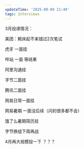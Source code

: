 ```yaml
---
updateTime: '2025-09-09 11:40'
tags: Interviews
---
```

3月投递情况：

美团：赖床起不来错过2次笔试

虎牙 一面挂

哔站 一面 等结果

阿里沟通挂

字节二面挂

腾讯二面挂

网易日常一面挂

网易暑期 一面没后续（问的很多都不会）

饿了么暑期简历挂

字节换组下周再战

4月再大规模投一下 ？？？
